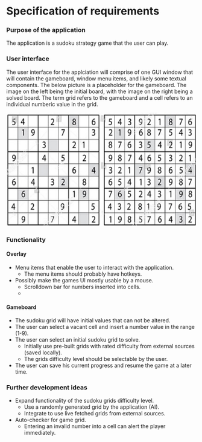 # Specification of requirements

### Purpose of the application

The application is a sudoku strategy game that the user can play.

### User interface

The user interface for the applciation will comprise of one GUI window that will contain the gameboard, window menu items, and likely some textual components. The below picture is a placeholder for the gameboard. The image on the left being the initial board, with the image on the right being a solved board. The term grid refers to the gameboard and a cell refers to an individual numberic value in the grid.

<img src="./kuvat/sudoku.jpg" width="600" height="300" />

### Functionality

#### Overlay
 
- Menu items that enable the user to interact with the application. 
  - The menu items should probably have hotkeys. 
- Possibly make the games UI mostly usable by a mouse.
  - Scrolldown bar for numbers inserted into cells.
  - 
#### Gameboard

- The sudoku grid will have initial values that can not be altered.
- The user can select a vacant cell and insert a number value in the range (1-9).
- The user can select an initial sudoku grid to solve.
  - Initially use pre-built grids with rated difficulty from external sources (saved locally).
  - The grids difficulty level should be selectable by the user.
- The user can save his current progress and resume the game at a later time.

### Further development ideas

- Expand functionality of the sudoku grids difficulty level.
  - Use a randomly generated grid by the application (AI).
  - Integrate to use live fetched grids from external sources.
- Auto-checker for game grid.
  - Entering an invalid number into a cell can alert the player immediately.
